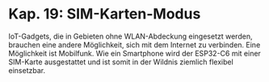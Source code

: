 # Kap. 19: SIM-Karten-Modus

IoT-Gadgets, die in Gebieten ohne WLAN-Abdeckung eingesetzt werden, brauchen eine andere Möglichkeit, sich mit dem Internet zu verbinden. Eine Möglichkeit ist Mobilfunk.
Wie ein Smartphone wird der ESP32-C6 mit einer SIM-Karte ausgestattet und ist somit in der Wildnis ziemlich flexibel einsetzbar.